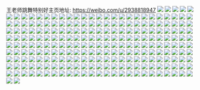 王老师跳舞特别好主页地址: https://weibo.com/u/2938818947 
![](https://wx4.sinaimg.cn/mw2000/af2ad183gy1h8rrq6hnk2j23402c0e82.jpg) 
![](https://wx4.sinaimg.cn/mw2000/af2ad183gy1h8rrq994u3j22c03404qq.jpg) 
![](https://wx4.sinaimg.cn/mw2000/af2ad183gy1h8rrqbz96ij22yo1o0nff.jpg) 
![](https://wx4.sinaimg.cn/mw2000/af2ad183gy1h8ivlgzqfqj21561g64j0.jpg) 
![](https://wx4.sinaimg.cn/mw2000/af2ad183gy1h8ivldtv8gj20tc14wngp.jpg) 
![](https://wx4.sinaimg.cn/mw2000/af2ad183gy1h75pu109zkj21400u0447.jpg) 
![](https://wx4.sinaimg.cn/mw2000/af2ad183gy1h5urok8p5xj216o1lc4qp.jpg) 
![](https://wx4.sinaimg.cn/mw2000/af2ad183gy1h5urolpjo5j220x2p94qq.jpg) 
![](https://wx4.sinaimg.cn/mw2000/af2ad183gy1h5uroivhuvj20q017o178.jpg) 
![](https://wx4.sinaimg.cn/mw2000/af2ad183gy1h5urono4stj22c0340kjm.jpg) 
![](https://wx4.sinaimg.cn/mw2000/af2ad183gy1h5urw5gmqfj216o1kwkj4.jpg) 
![](https://wx4.sinaimg.cn/mw2000/af2ad183gy1h5urw2irvsj22c0340kjl.jpg) 
![](https://wx4.sinaimg.cn/mw2000/af2ad183gy1h56358a6n4j20r71anwlg.jpg) 
![](https://wx4.sinaimg.cn/mw2000/af2ad183gy1h2it451lbtj20u01hcb29.jpg) 
![](https://wx4.sinaimg.cn/mw2000/af2ad183gy1h2it47axo4j20u01hchdt.jpg) 
![](https://wx4.sinaimg.cn/mw2000/af2ad183gy1gyv0ecpo3zj24tc37knpn.jpg) 
![](https://wx4.sinaimg.cn/mw2000/af2ad183gy1gyj5dl1eumj22j93punpf.jpg) 
![](https://wx4.sinaimg.cn/mw2000/af2ad183gy1gyj5dvnq8ej22kw3vcnpe.jpg) 
![](https://wx4.sinaimg.cn/mw2000/af2ad183gy1gyj5dnorwgj22kw3vchdv.jpg) 
![](https://wx4.sinaimg.cn/mw2000/af2ad183gy1gyj5di24z0j22kw3vc4qr.jpg) 
![](https://wx4.sinaimg.cn/mw2000/af2ad183gy1gxzqrhnd6nj23402c0kjm.jpg) 
![](https://wx4.sinaimg.cn/mw2000/af2ad183gy1gwwg06q0j1j20sg2unts7.jpg) 
![](https://wx4.sinaimg.cn/mw2000/af2ad183gy1gwkvtoe8fij22vq25qnpe.jpg) 
![](https://wx4.sinaimg.cn/mw2000/af2ad183gy1gwkvsc3p17j22c03407wi.jpg) 
![](https://wx4.sinaimg.cn/mw2000/af2ad183gy1gwkvt9o37xj23402c0u0x.jpg) 
![](https://wx4.sinaimg.cn/mw2000/af2ad183gy1gwkvonykauj22c0340b29.jpg) 
![](https://wx4.sinaimg.cn/mw2000/af2ad183gy1gwkvoxatnhj227n2rz7wi.jpg) 
![](https://wx4.sinaimg.cn/mw2000/af2ad183gy1gwkvovs0i4j2340340e83.jpg) 
![](https://wx4.sinaimg.cn/mw2000/af2ad183gy1gwkvp5pmenj21xp2qx1ky.jpg) 
![](https://wx4.sinaimg.cn/mw2000/af2ad183gy1gwkvp94nq2j22c0340e81.jpg) 
![](https://wx4.sinaimg.cn/mw2000/af2ad183gy1gwkvp2onsmj22502up7wj.jpg) 
![](https://wx4.sinaimg.cn/mw2000/af2ad183gy1gwkf3sjqyij21sg2ds7wh.jpg) 
![](https://wx4.sinaimg.cn/mw2000/af2ad183gy1gwkf3tbaw2j21sg2dsh7j.jpg) 
![](https://wx4.sinaimg.cn/mw2000/003cSZ3Bgy1gu65pcu64zj62c0340qv502.jpg) 
![](https://wx4.sinaimg.cn/mw2000/003cSZ3Bgy1gu65pfppokj63402c0hdu02.jpg) 
![](https://wx4.sinaimg.cn/mw2000/003cSZ3Bgy1gu65pjgzgzj63402c0e8202.jpg) 
![](https://wx4.sinaimg.cn/mw2000/003cSZ3Bgy1gu65plohdnj63402c0npd02.jpg) 
![](https://wx4.sinaimg.cn/mw2000/003cSZ3Bgy1gu65po4pqhj621e2cd4qq02.jpg) 
![](https://wx4.sinaimg.cn/mw2000/003cSZ3Bgy1gu65pqplrej63402c0qv602.jpg) 
![](https://wx4.sinaimg.cn/mw2000/003cSZ3Bgy1gu65ptgdeoj63402c0kjm02.jpg) 
![](https://wx4.sinaimg.cn/mw2000/003cSZ3Bgy1gu65qzusfej63402c0hdv02.jpg) 
![](https://wx4.sinaimg.cn/mw2000/003cSZ3Bgy1gu65q0s64fj62c0340kjm02.jpg) 
![](https://wx4.sinaimg.cn/mw2000/003cSZ3Bgy1gu65r37qljj62c03401ky02.jpg) 
![](https://wx4.sinaimg.cn/mw2000/003cSZ3Bgy1gu65q4rudwj63402c0hdt02.jpg) 
![](https://wx4.sinaimg.cn/mw2000/003cSZ3Bgy1gu65r6muukj63402c0hdu02.jpg) 
![](https://wx4.sinaimg.cn/mw2000/003cSZ3Bgy1gu65qcwna9j61o0280e8102.jpg) 
![](https://wx4.sinaimg.cn/mw2000/003cSZ3Bgy1gu65qfnst0j63402c0hdu02.jpg) 
![](https://wx4.sinaimg.cn/mw2000/003cSZ3Bgy1gu65qjuhkqj62sr2b3hdv02.jpg) 
![](https://wx4.sinaimg.cn/mw2000/003cSZ3Bgy1gu65qomoc3j62qz228kjm02.jpg) 
![](https://wx4.sinaimg.cn/mw2000/003cSZ3Bgy1gu65qscnbmj633y2c0x6q02.jpg) 
![](https://wx4.sinaimg.cn/mw2000/003cSZ3Bgy1gu65r870ioj60qc1atqau02.jpg) 
![](https://wx4.sinaimg.cn/mw2000/003cSZ3Bgy1gtmkgs675wj60jh0sg44f02.jpg) 
![](https://wx4.sinaimg.cn/mw2000/003cSZ3Bgy1gtmkh8lruij60u00mi4d102.jpg) 
![](https://wx4.sinaimg.cn/mw2000/003cSZ3Bgy1gtmkh4xn4ej62yo2yob2b02.jpg) 
![](https://wx4.sinaimg.cn/mw2000/003cSZ3Bgy1gtmkgr2i58j61o02804qq02.jpg) 
![](https://wx4.sinaimg.cn/mw2000/003cSZ3Bgy1gtmkgcj5odj62802807wj02.jpg) 
![](https://wx4.sinaimg.cn/mw2000/af2ad183gy1gtkd9emrh9j22c03404qq.jpg) 
![](https://wx4.sinaimg.cn/mw2000/af2ad183gy1gtkd8uyc0fj23402c0qv6.jpg) 
![](https://wx4.sinaimg.cn/mw2000/af2ad183gy1gtkd8wl2b0j22c0340qv5.jpg) 
![](https://wx4.sinaimg.cn/mw2000/af2ad183gy1gtkd94km3jj22c0340hdu.jpg) 
![](https://wx4.sinaimg.cn/mw2000/af2ad183gy1gtkd8tjjtnj22c0340hdu.jpg) 
![](https://wx4.sinaimg.cn/mw2000/af2ad183gy1gtkd970665j22c0340e82.jpg) 
![](https://wx4.sinaimg.cn/mw2000/af2ad183gy1gtkd98rqmbj22ds1sg4qp.jpg) 
![](https://wx4.sinaimg.cn/mw2000/af2ad183gy1gtkd9b221hj23402c0qv5.jpg) 
![](https://wx4.sinaimg.cn/mw2000/af2ad183gy1gtkd980sv9j23402c0hdt.jpg) 
![](https://wx4.sinaimg.cn/mw2000/af2ad183gy1gtkd91nm8wj21sg2ds7sn.jpg) 
![](https://wx4.sinaimg.cn/mw2000/af2ad183gy1gtkd9119gsj21sg2ds1kg.jpg) 
![](https://wx4.sinaimg.cn/mw2000/af2ad183gy1gtkd93cpicj21sg2ds1kx.jpg) 
![](https://wx4.sinaimg.cn/mw2000/af2ad183gy1gtkd8xy9mzj223h2sou0x.jpg) 
![](https://wx4.sinaimg.cn/mw2000/af2ad183gy1gtkd8z1ezfj22c0340u0x.jpg) 
![](https://wx4.sinaimg.cn/mw2000/af2ad183gy1gtkd90b1qlj22c0340npe.jpg) 
![](https://wx4.sinaimg.cn/mw2000/af2ad183gy1gtkd95obxdj22c03404qq.jpg) 
![](https://wx4.sinaimg.cn/mw2000/af2ad183gy1gtkd99zxj7j22c03407wi.jpg) 
![](https://wx4.sinaimg.cn/mw2000/af2ad183gy1gtkd9cs4wrj23402c0b2b.jpg) 
![](https://wx4.sinaimg.cn/mw2000/af2ad183gy1gtk5g1f6f6j21sg2dsazq.jpg) 
![](https://wx4.sinaimg.cn/mw2000/af2ad183gy1gtk5gereqnj21sg2ds1kx.jpg) 
![](https://wx4.sinaimg.cn/mw2000/af2ad183gy1gtk5goh3j3j21sg2dskjl.jpg) 
![](https://wx4.sinaimg.cn/mw2000/af2ad183gy1gtk5gw7hdgj21sg2dskjl.jpg) 
![](https://wx4.sinaimg.cn/mw2000/af2ad183gy1gtk5h9hs6ej21sg2dse81.jpg) 
![](https://wx4.sinaimg.cn/mw2000/af2ad183gy1gtk5h205p2j21sg2dshdt.jpg) 
![](https://wx4.sinaimg.cn/mw2000/af2ad183gy1gtk5hfb720j21sg2dse81.jpg) 
![](https://wx4.sinaimg.cn/mw2000/af2ad183gy1gtk5hj66maj21sg2dse81.jpg) 
![](https://wx4.sinaimg.cn/mw2000/af2ad183gy1gtk5fvfnhsj21sg2dse72.jpg) 
![](https://wx4.sinaimg.cn/mw2000/af2ad183gy1gtk5h64w96j21sg2dshdt.jpg) 
![](https://wx4.sinaimg.cn/mw2000/af2ad183gy1gtk5ojgsazj223h2sou0x.jpg) 
![](https://wx4.sinaimg.cn/mw2000/af2ad183gy1gtk5hsuchhj22c0340qv6.jpg) 
![](https://wx4.sinaimg.cn/mw2000/af2ad183gy1gtk5p8iivbj22c0340npe.jpg) 
![](https://wx4.sinaimg.cn/mw2000/af2ad183gy1gtk5ponxawj22c0340qv6.jpg) 
![](https://wx4.sinaimg.cn/mw2000/af2ad183gy1gtk5pyd7ruj22c0340b29.jpg) 
![](https://wx4.sinaimg.cn/mw2000/af2ad183gy1gtk5q1wrxmj22c0340hdt.jpg) 
![](https://wx4.sinaimg.cn/mw2000/af2ad183gy1gtk5qntfolj22c03407wi.jpg) 
![](https://wx4.sinaimg.cn/mw2000/af2ad183gy1gtk5rc9fm7j23402c0qv6.jpg) 
![](https://wx4.sinaimg.cn/mw2000/af2ad183gy1gtc5grspsvj22ds1sgb29.jpg) 
![](https://wx4.sinaimg.cn/mw2000/003cSZ3Bgy1gtc5gtt38fj62c0340b2902.jpg) 
![](https://wx4.sinaimg.cn/mw2000/af2ad183gy1gt9gdy2dryj21sg2dshdt.jpg) 
![](https://wx4.sinaimg.cn/mw2000/003cSZ3Bgy1gt9gdzjvulj63402c0e8102.jpg) 
![](https://wx4.sinaimg.cn/mw2000/af2ad183gy1gt9cj1q0jcj21271jhh8g.jpg) 
![](https://wx4.sinaimg.cn/mw2000/af2ad183gy1gt9cj2zg4oj23402c01ky.jpg) 
![](https://wx4.sinaimg.cn/mw2000/af2ad183gy1gt9cjic2g1j23402c0qv5.jpg) 
![](https://wx4.sinaimg.cn/mw2000/af2ad183gy1gt9cj57rumj23402c0npe.jpg) 
![](https://wx4.sinaimg.cn/mw2000/af2ad183gy1gt9cj9uozhj23402c0hdt.jpg) 
![](https://wx4.sinaimg.cn/mw2000/af2ad183gy1gt9cjbo25uj22c03401ky.jpg) 
![](https://wx4.sinaimg.cn/mw2000/af2ad183gy1gt9cjdtnm0j22c0340u0x.jpg) 
![](https://wx4.sinaimg.cn/mw2000/af2ad183gy1gt9cjgaurej23402c0kjm.jpg) 
![](https://wx4.sinaimg.cn/mw2000/af2ad183gy1gt9cjk6d6yj23402c0qv6.jpg) 
![](https://wx4.sinaimg.cn/mw2000/af2ad183gy1gt9cjmit8qj22c0340kjm.jpg) 
![](https://wx4.sinaimg.cn/mw2000/af2ad183gy1gt9cjny4l4j22c0340qv5.jpg) 
![](https://wx4.sinaimg.cn/mw2000/af2ad183gy1gt9cjq8serj23402c01ky.jpg) 
![](https://wx4.sinaimg.cn/mw2000/af2ad183gy1gt9cjs1z90j23402c0x6p.jpg) 
![](https://wx4.sinaimg.cn/mw2000/af2ad183gy1gt9cjtlq0uj22c0340b29.jpg) 
![](https://wx4.sinaimg.cn/mw2000/af2ad183gy1gt9cjvpkkxj23402c0qv6.jpg) 
![](https://wx4.sinaimg.cn/mw2000/af2ad183gy1gt9cjxp4tgj22c03401ky.jpg) 
![](https://wx4.sinaimg.cn/mw2000/af2ad183gy1gt5my874zgj223w16pgqi.jpg) 
![](https://wx4.sinaimg.cn/mw2000/af2ad183gy1gric213x6xj20t60t6q4m.jpg) 
![](https://wx4.sinaimg.cn/mw2000/af2ad183gy1gr4hlgzj5uj22vz280b2a.jpg) 
![](https://wx4.sinaimg.cn/mw2000/af2ad183gy1gqiiftihyuj21gm1c6x0l.jpg) 
![](https://wx4.sinaimg.cn/mw2000/af2ad183gy1gqiig0nrgwj22ds1sg1ep.jpg) 
![](https://wx4.sinaimg.cn/mw2000/af2ad183gy1gqiifup8kbj22c0340hdu.jpg) 
![](https://wx4.sinaimg.cn/mw2000/af2ad183gy1gqiifwg4m2j22c03401l0.jpg) 
![](https://wx4.sinaimg.cn/mw2000/af2ad183gy1gqiigmhwjhj222o340qv6.jpg) 
![](https://wx4.sinaimg.cn/mw2000/af2ad183gy1gqiig3dxmuj22ds1sgqtu.jpg) 
![](https://wx4.sinaimg.cn/mw2000/af2ad183gy1gqiifs4hxnj23402c0npd.jpg) 
![](https://wx4.sinaimg.cn/mw2000/af2ad183gy1gqiigeavotj22ds1sgqow.jpg) 
![](https://wx4.sinaimg.cn/mw2000/af2ad183gy1gqiifypapdj23402c0u0x.jpg) 
![](https://wx4.sinaimg.cn/mw2000/af2ad183gy1gqiifxq3bkj21s52c04qp.jpg) 
![](https://wx4.sinaimg.cn/mw2000/af2ad183gy1gqiig200sdj22ds1sgni0.jpg) 
![](https://wx4.sinaimg.cn/mw2000/af2ad183gy1gqiig7o68nj22ds1sgtue.jpg) 
![](https://wx4.sinaimg.cn/mw2000/af2ad183gy1gqiigas2hsj22ds1sge4c.jpg) 
![](https://wx4.sinaimg.cn/mw2000/af2ad183gy1gqiigd16q2j23402c0kjn.jpg) 
![](https://wx4.sinaimg.cn/mw2000/af2ad183gy1gqiigir1wjj22yi1d8hdv.jpg) 
![](https://wx4.sinaimg.cn/mw2000/af2ad183gy1gqiigkk1rkj22yi1d8b2b.jpg) 
![](https://wx4.sinaimg.cn/mw2000/af2ad183gy1gqiigok3y4j22yi1d8hdv.jpg) 
![](https://wx4.sinaimg.cn/mw2000/af2ad183gy1gq7iehylttj23402c0498.jpg) 
![](https://wx4.sinaimg.cn/mw2000/af2ad183gy1gq7ie9r2gnj23402c0kbj.jpg) 
![](https://wx4.sinaimg.cn/mw2000/af2ad183gy1gq7iejd16mj23402c049a.jpg) 
![](https://wx4.sinaimg.cn/mw2000/af2ad183gy1gq7ie6uqnmj22c03401kz.jpg) 
![](https://wx4.sinaimg.cn/mw2000/af2ad183gy1gq7ie3c6l5j22c0340b29.jpg) 
![](https://wx4.sinaimg.cn/mw2000/af2ad183gy1gq7ie1x1vrj22c03407wi.jpg) 
![](https://wx4.sinaimg.cn/mw2000/af2ad183gy1gq7ie82clsj23402c0b29.jpg) 
![](https://wx4.sinaimg.cn/mw2000/af2ad183gy1gq7iem9th4j22c03407wh.jpg) 
![](https://wx4.sinaimg.cn/mw2000/af2ad183gy1gq7iebvq3ej22c03401ky.jpg) 
![](https://wx4.sinaimg.cn/mw2000/af2ad183gy1gq7idyc1oij23402c0b05.jpg) 
![](https://wx4.sinaimg.cn/mw2000/af2ad183gy1gq7ie4veefj21sg2dsb29.jpg) 
![](https://wx4.sinaimg.cn/mw2000/af2ad183gy1gq7iegwu3wj22c0340dyy.jpg) 
![](https://wx4.sinaimg.cn/mw2000/af2ad183gy1gq7iecpf3dj23402c04ge.jpg) 
![](https://wx4.sinaimg.cn/mw2000/af2ad183gy1gq7iee2ezpj22ds1sgh0u.jpg) 
![](https://wx4.sinaimg.cn/mw2000/af2ad183gy1gq7iefklxwj22c0340b2a.jpg) 
![](https://wx4.sinaimg.cn/mw2000/af2ad183gy1gq7iena40fj23402c0k2c.jpg) 
![](https://wx4.sinaimg.cn/mw2000/af2ad183gy1gq7iel0sw1j22c0340kjl.jpg) 
![](https://wx4.sinaimg.cn/mw2000/af2ad183gy1gq7ifex62jj23402c0qrw.jpg) 
![](https://wx4.sinaimg.cn/mw2000/af2ad183gy1gq2tyfs1uxj22c03407wi.jpg) 
![](https://wx4.sinaimg.cn/mw2000/af2ad183gy1gq2tywzi9cj22c0340e83.jpg) 
![](https://wx4.sinaimg.cn/mw2000/af2ad183gy1gq2u0m6igrj22bx2qr1kz.jpg) 
![](https://wx4.sinaimg.cn/mw2000/af2ad183gy1gq2ty9en0jj22c0340hdu.jpg) 
![](https://wx4.sinaimg.cn/mw2000/af2ad183gy1gq2tzhk32kj22c0340e82.jpg) 
![](https://wx4.sinaimg.cn/mw2000/af2ad183gy1gq2u14i4f9j22c0340e82.jpg) 
![](https://wx4.sinaimg.cn/mw2000/af2ad183gy1gq2u1yhrttj21fv25t4qp.jpg) 
![](https://wx4.sinaimg.cn/mw2000/af2ad183gy1gq2tznvlsdj22c0340b2a.jpg) 
![](https://wx4.sinaimg.cn/mw2000/af2ad183gy1gq2tzt9fw9j23402c0u0x.jpg) 
![](https://wx4.sinaimg.cn/mw2000/af2ad183gy1gq2tz8ctidj22c0340b2a.jpg) 
![](https://wx4.sinaimg.cn/mw2000/af2ad183gy1gq2tzz76w1j22c02c04pr.jpg) 
![](https://wx4.sinaimg.cn/mw2000/af2ad183gy1gq2u0ya4r1j22c0340qv6.jpg) 
![](https://wx4.sinaimg.cn/mw2000/af2ad183gy1gq2u1j9k71j22dc1kw4qt.jpg) 
![](https://wx4.sinaimg.cn/mw2000/af2ad183gy1gq2u1wyrrfj21kw2dcnph.jpg) 
![](https://wx4.sinaimg.cn/mw2000/af2ad183gy1gq2u20obtcj22c0340npd.jpg) 
![](https://wx4.sinaimg.cn/mw2000/af2ad183gy1gq2u24a73ej22c03404qq.jpg) 
![](https://wx4.sinaimg.cn/mw2000/af2ad183gy1gq2u2afk6cj21o02801ky.jpg) 
![](https://wx4.sinaimg.cn/mw2000/af2ad183gy1gq2u2faacoj22801o0b2b.jpg) 
![](https://wx4.sinaimg.cn/mw2000/af2ad183gy1gp04h4fhumj20nq0i4q4p.jpg) 
![](https://wx4.sinaimg.cn/mw2000/af2ad183gy1gp04gyztmvj20u00xitbv.jpg) 
![](https://wx4.sinaimg.cn/mw2000/af2ad183gy1gp042n6vd7j21jd2861ci.jpg) 
![](https://wx4.sinaimg.cn/mw2000/af2ad183gy1gp042ooh1gj22c0340hdt.jpg) 
![](https://wx4.sinaimg.cn/mw2000/af2ad183gy1gp042md27pj21sg2dsqu0.jpg) 
![](https://wx4.sinaimg.cn/mw2000/af2ad183gy1gp042po2hoj21sg2ds4n3.jpg) 
![](https://wx4.sinaimg.cn/mw2000/af2ad183gy1go6i8zs1z2j20u00u0abk.jpg) 
![](https://wx4.sinaimg.cn/mw2000/af2ad183gy1gnuhxas2hyj20st0qpjvs.jpg) 
![](https://wx4.sinaimg.cn/mw2000/af2ad183gy1gnuhxc9i2cj22un24lhdt.jpg) 
![](https://wx4.sinaimg.cn/mw2000/af2ad183gy1glnt8g6urlj20u00u1q68.jpg) 
![](https://wx4.sinaimg.cn/mw2000/af2ad183gy1gjdrhlb9rsj213w0u0q8b.jpg) 
![](https://wx4.sinaimg.cn/mw2000/af2ad183gy1gjdrduvx91j23424o4b2d.jpg) 
![](https://wx4.sinaimg.cn/mw2000/af2ad183gy1gjdrdiwcbmj20u02064og.jpg) 
![](https://wx4.sinaimg.cn/mw2000/af2ad183gy1gjdqvijupaj20j60j6myx.jpg) 
![](https://wx4.sinaimg.cn/mw2000/af2ad183gy1gikpadooszj20u00u0q8d.jpg) 
![](https://wx4.sinaimg.cn/mw2000/af2ad183gy1gi178xfm71j22c02c0e81.jpg) 
![](https://wx4.sinaimg.cn/mw2000/af2ad183gy1ghf7nsr7zcj21d40so1kx.jpg) 
![](https://wx4.sinaimg.cn/mw2000/af2ad183gy1ghf7untu4hj20sw0i6e0t.jpg) 
![](https://wx4.sinaimg.cn/mw2000/af2ad183gy1ghf7n5nyrpj20u0160dja.jpg) 
![](https://wx4.sinaimg.cn/mw2000/af2ad183gy1gfiqrhnx7lj20u01abdiu.jpg) 
![](https://wx4.sinaimg.cn/mw2000/af2ad183gy1gfiqpg8mm3j20ku112npe.jpg) 
![](https://wx4.sinaimg.cn/mw2000/af2ad183gy1gfiqpgve9lj20ku1124cw.jpg) 
![](https://wx4.sinaimg.cn/mw2000/af2ad183gy1gfiqph6isgj20hs0fv0u8.jpg) 
![](https://wx4.sinaimg.cn/mw2000/af2ad183gy1gfiqphmon3j20u01swn4w.jpg) 
![](https://wx4.sinaimg.cn/mw2000/af2ad183gy1gfiqpi3f4zj20u01sy4bd.jpg) 
![](https://wx4.sinaimg.cn/mw2000/af2ad183gy1gfd500a9m6j23402c07wh.jpg) 
![](https://wx4.sinaimg.cn/mw2000/af2ad183gy1gfd4zy76asj23402c0kjl.jpg) 
![](https://wx4.sinaimg.cn/mw2000/af2ad183gy1gfd4zik3pzj20ku22pan2.jpg) 
![](https://wx4.sinaimg.cn/mw2000/af2ad183gy1gfd4zm9ncbj22c0340b29.jpg) 
![](https://wx4.sinaimg.cn/mw2000/af2ad183gy1gfd5022ut7j213u0pjkhi.jpg) 
![](https://wx4.sinaimg.cn/mw2000/af2ad183gy1gfd4zk6aahj22c0340npd.jpg) 
![](https://wx4.sinaimg.cn/mw2000/af2ad183gy1gfd4zrro81j23402c04p9.jpg) 
![](https://wx4.sinaimg.cn/mw2000/af2ad183gy1gfd4zhd0ypj23402c07wh.jpg) 
![](https://wx4.sinaimg.cn/mw2000/af2ad183gy1gfd4zqggnyj22xn2c0hdu.jpg) 
![](https://wx4.sinaimg.cn/mw2000/af2ad183gy1geytd7pbkoj20zk19f4qp.jpg) 
![](https://wx4.sinaimg.cn/mw2000/af2ad183gy1geytd6m5wnj20zk19f4qp.jpg) 
![](https://wx4.sinaimg.cn/mw2000/af2ad183gy1geytd87dqqj20u012c127.jpg) 
![](https://wx4.sinaimg.cn/mw2000/af2ad183gy1gexyv0ud0gj20u01t0td7.jpg) 
![](https://wx4.sinaimg.cn/mw2000/af2ad183gy1gexyvbb18kj20n01dsdik.jpg) 
![](https://wx4.sinaimg.cn/mw2000/af2ad183gy1gexyvr6zvoj21h80u07be.jpg) 
![](https://wx4.sinaimg.cn/mw2000/af2ad183gy1gem96wxv1xj20ku112qmk.jpg) 
![](https://wx4.sinaimg.cn/mw2000/af2ad183gy1geiof0ztzdj20ku1127wh.jpg) 
![](https://wx4.sinaimg.cn/mw2000/af2ad183gy1ge0k6lbd1hj20u01ijkdd.jpg) 
![](https://wx4.sinaimg.cn/mw2000/af2ad183gy1gcmrfvad4cj21nv2kxx6p.jpg) 
![](https://wx4.sinaimg.cn/mw2000/af2ad183gy1gcmrfmp59zj221n2xl4qq.jpg) 
![](https://wx4.sinaimg.cn/mw2000/af2ad183gy1gcmrfp8dhyj224k2u24qq.jpg) 
![](https://wx4.sinaimg.cn/mw2000/af2ad183gy1gcmrfrw42lj22zn20hkjm.jpg) 
![](https://wx4.sinaimg.cn/mw2000/af2ad183gy1gcmrg2fpb7j22c02wjhdu.jpg) 
![](https://wx4.sinaimg.cn/mw2000/af2ad183gy1gcmrfxbgyhj22mw1z6npd.jpg) 
![](https://wx4.sinaimg.cn/mw2000/af2ad183gy1gcmrg6nllgj20ku1icanb.jpg) 
![](https://wx4.sinaimg.cn/mw2000/af2ad183gy1gcmrfjkiarj22c0340e82.jpg) 
![](https://wx4.sinaimg.cn/mw2000/af2ad183gy1gcmrfgys34j22c0301x6p.jpg) 
![](https://wx4.sinaimg.cn/mw2000/af2ad183gy1gcgfwdg9f7j20z80qogqo.jpg) 
![](https://wx4.sinaimg.cn/mw2000/af2ad183gy1g5qdgdpa0uj20du0bu40c.jpg) 
![](https://wx4.sinaimg.cn/mw2000/af2ad183gy1fr09dhuxo3j20k00k0gnb.jpg) 
![](https://wx4.sinaimg.cn/mw2000/af2ad183gy1fr09djhi6hj20u00u0h4l.jpg) 
![](https://wx4.sinaimg.cn/mw2000/af2ad183gy1fr09djxgqvj20ec0ee40x.jpg) 
![](https://wx4.sinaimg.cn/mw2000/af2ad183gy1fr09dk7h8xj20ko0kodgz.jpg) 
![](https://wx4.sinaimg.cn/mw2000/af2ad183gy1fq32xocbk4j215o15okjl.jpg) 
![](https://wx4.sinaimg.cn/mw2000/af2ad183gy1fq32xpd4kgj20rs15o4ee.jpg) 
![](https://wx4.sinaimg.cn/mw2000/af2ad183gy1fq32y0b2z1j22by2b5b2b.jpg) 
![](https://wx4.sinaimg.cn/mw2000/af2ad183gy1fq32xu6064j20rs69j7wk.jpg) 
![](https://wx4.sinaimg.cn/mw2000/af2ad183gy1fq32xwfzl5j20ty1681kx.jpg) 
![](https://wx4.sinaimg.cn/mw2000/af2ad183gy1fq32y1enu3j21hc0u013g.jpg) 
